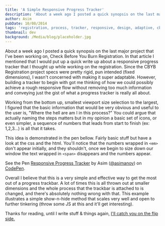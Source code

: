```yaml
---
title: 'A Simple Responsive Progress Tracker'
description: 'About a week ago I posted a quick synopsis on the last major project that I''ve been working on, Check Before You Burn Registration. In that article I mentioned that I would put up a quick write up about a responsive progress tracker that I thought up while working on the registration. Overall I believe that this is a very simple and effective way to get the most out of a progress trackbar.'
author: Asim
pubDate: 10/08/2014
tags: 'registration, process, tracker, responsive, design, adaptive, cbyb, front-end, css3'
thumbnail: dev
background: /Media/blog/placeholder.jpg
---
```


About a week ago I posted a quick synopsis on the last major project that I've been working on, Check Before You Burn Registration. In that article I mentioned that I would put up a quick write up about a responsive progress tracker that I thought up while working on the registration. Since the CBYB Registration project specs were pretty rigid, pun intended (fixed dimensions), I wasn't concerned with making it super adaptable. However, building a tracker to begin with got me thinking of how we could possibly achieve a rough responsive flow without removing too much information and conveying just the gist of what a progress tracker is really all about.
 
Working from the bottom up, smallest viewport size selection to the largest, I figured that the basic information that would be very obvious and useful to the user is, "Where the hell are am I in this process?" You could argue that actually naming the steps matters but in my opinion a basic set of icons, or even simpler, a sequence of numbers that leads from start to finish (ex: 1,2,3...) is all that it takes.
 
This idea is demonstrated in the pen bellow. Fairly basic stuff but have a look at the css and the html. You'll notice that the numbers wrapped in `<em>` don't appear initially, and they shouldn't, once we begin to size down our window the text wrapped in `<span>` disappears and the numbers appear.  

<p data-height="400" data-theme-id="0" data-slug-hash="KlGbD" data-default-tab="result" data-user="asimanov" class='codepen'>See the Pen <a href='http://codepen.io/asimanov/pen/KlGbD/'>Responsive Progress Tracker</a> by Asim (<a href='http://codepen.io/asimanov'>@asimanov</a>) on <a href='http://codepen.io'>CodePen</a>.</p>
<script async src="//codepen.io/assets/embed/ei.js"></script>

Overall I believe that this is a very simple and effective way to get the most out of a progress trackbar. A lot of times this is all thrown out at smaller dimensions and the whole process that the trackbar is attached to is changed, and there's absolutely nothing wrong with that. This example illustrates a simple show-n-hide method that scales very well and open to further tinkering (throw some JS at this and it'll get interesting). 

Thanks for reading, until I write stuff &amp; things again, <a href="http://i.imgur.com/yjc1Ykq.gif" target="_blank">I'll catch you on the flip side.</a>
